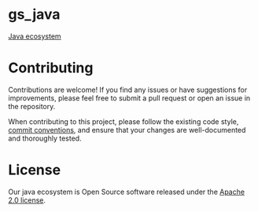 # gs_java
[Java ecosystem](https://docs.oracle.com/javase/tutorial/)

# Contributing
Contributions are welcome! If you find any issues or have suggestions for improvements, please feel free to submit a pull request or open an issue in the repository.

When contributing to this project, please follow the existing code style, [commit conventions](https://www.conventionalcommits.org/en/v1.0.0/), and ensure that your changes are well-documented and thoroughly tested.

# License
Our java ecosystem is Open Source software released under the [Apache 2.0 license](https://www.apache.org/licenses/LICENSE-2.0.html).

